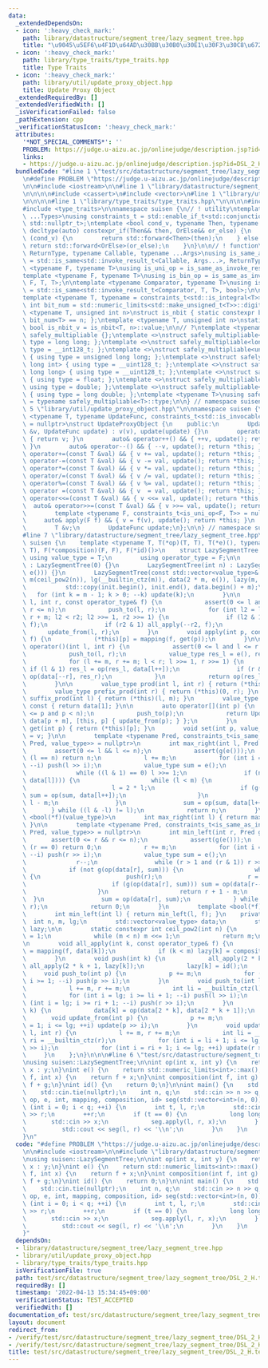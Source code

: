 ```yaml
---
data:
  _extendedDependsOn:
  - icon: ':heavy_check_mark:'
    path: library/datastructure/segment_tree/lazy_segment_tree.hpp
    title: "\u9045\u5EF6\u4F1D\u64AD\u30BB\u30B0\u30E1\u30F3\u30C8\u6728"
  - icon: ':heavy_check_mark:'
    path: library/type_traits/type_traits.hpp
    title: Type Traits
  - icon: ':heavy_check_mark:'
    path: library/util/update_proxy_object.hpp
    title: Update Proxy Object
  _extendedRequiredBy: []
  _extendedVerifiedWith: []
  _isVerificationFailed: false
  _pathExtension: cpp
  _verificationStatusIcon: ':heavy_check_mark:'
  attributes:
    '*NOT_SPECIAL_COMMENTS*': ''
    PROBLEM: https://judge.u-aizu.ac.jp/onlinejudge/description.jsp?id=DSL_2_H
    links:
    - https://judge.u-aizu.ac.jp/onlinejudge/description.jsp?id=DSL_2_H
  bundledCode: "#line 1 \"test/src/datastructure/segment_tree/lazy_segment_tree/DSL_2_H.test.cpp\"\
    \n#define PROBLEM \"https://judge.u-aizu.ac.jp/onlinejudge/description.jsp?id=DSL_2_H\"\
    \n\n#include <iostream>\n\n#line 1 \"library/datastructure/segment_tree/lazy_segment_tree.hpp\"\
    \n\n\n\n#include <cassert>\n#include <vector>\n#line 1 \"library/util/update_proxy_object.hpp\"\
    \n\n\n\n#line 1 \"library/type_traits/type_traits.hpp\"\n\n\n\n#include <limits>\n\
    #include <type_traits>\n\nnamespace suisen {\n// ! utility\ntemplate <typename\
    \ ...Types>\nusing constraints_t = std::enable_if_t<std::conjunction_v<Types...>,\
    \ std::nullptr_t>;\ntemplate <bool cond_v, typename Then, typename OrElse>\nconstexpr\
    \ decltype(auto) constexpr_if(Then&& then, OrElse&& or_else) {\n    if constexpr\
    \ (cond_v) {\n        return std::forward<Then>(then);\n    } else {\n       \
    \ return std::forward<OrElse>(or_else);\n    }\n}\n\n// ! function\ntemplate <typename\
    \ ReturnType, typename Callable, typename ...Args>\nusing is_same_as_invoke_result\
    \ = std::is_same<std::invoke_result_t<Callable, Args...>, ReturnType>;\ntemplate\
    \ <typename F, typename T>\nusing is_uni_op = is_same_as_invoke_result<T, F, T>;\n\
    template <typename F, typename T>\nusing is_bin_op = is_same_as_invoke_result<T,\
    \ F, T, T>;\n\ntemplate <typename Comparator, typename T>\nusing is_comparator\
    \ = std::is_same<std::invoke_result_t<Comparator, T, T>, bool>;\n\n// ! integral\n\
    template <typename T, typename = constraints_t<std::is_integral<T>>>\nconstexpr\
    \ int bit_num = std::numeric_limits<std::make_unsigned_t<T>>::digits;\ntemplate\
    \ <typename T, unsigned int n>\nstruct is_nbit { static constexpr bool value =\
    \ bit_num<T> == n; };\ntemplate <typename T, unsigned int n>\nstatic constexpr\
    \ bool is_nbit_v = is_nbit<T, n>::value;\n\n// ?\ntemplate <typename T>\nstruct\
    \ safely_multipliable {};\ntemplate <>\nstruct safely_multipliable<int> { using\
    \ type = long long; };\ntemplate <>\nstruct safely_multipliable<long long> { using\
    \ type = __int128_t; };\ntemplate <>\nstruct safely_multipliable<unsigned int>\
    \ { using type = unsigned long long; };\ntemplate <>\nstruct safely_multipliable<unsigned\
    \ long int> { using type = __uint128_t; };\ntemplate <>\nstruct safely_multipliable<unsigned\
    \ long long> { using type = __uint128_t; };\ntemplate <>\nstruct safely_multipliable<float>\
    \ { using type = float; };\ntemplate <>\nstruct safely_multipliable<double> {\
    \ using type = double; };\ntemplate <>\nstruct safely_multipliable<long double>\
    \ { using type = long double; };\ntemplate <typename T>\nusing safely_multipliable_t\
    \ = typename safely_multipliable<T>::type;\n\n} // namespace suisen\n\n\n#line\
    \ 5 \"library/util/update_proxy_object.hpp\"\n\nnamespace suisen {\n\ntemplate\
    \ <typename T, typename UpdateFunc, constraints_t<std::is_invocable<UpdateFunc>>\
    \ = nullptr>\nstruct UpdateProxyObject {\n    public:\n        UpdateProxyObject(T\
    \ &v, UpdateFunc update) : v(v), update(update) {}\n        operator T() const\
    \ { return v; }\n        auto& operator++() && { ++v, update(); return *this;\
    \ }\n        auto& operator--() && { --v, update(); return *this; }\n        auto&\
    \ operator+=(const T &val) && { v += val, update(); return *this; }\n        auto&\
    \ operator-=(const T &val) && { v -= val, update(); return *this; }\n        auto&\
    \ operator*=(const T &val) && { v *= val, update(); return *this; }\n        auto&\
    \ operator/=(const T &val) && { v /= val, update(); return *this; }\n        auto&\
    \ operator%=(const T &val) && { v %= val, update(); return *this; }\n        auto&\
    \ operator =(const T &val) && { v  = val, update(); return *this; }\n        auto&\
    \ operator<<=(const T &val) && { v <<= val, update(); return *this; }\n      \
    \  auto& operator>>=(const T &val) && { v >>= val, update(); return *this; }\n\
    \        template <typename F, constraints_t<is_uni_op<F, T>> = nullptr>\n   \
    \     auto& apply(F f) && { v = f(v), update(); return *this; }\n    private:\n\
    \        T &v;\n        UpdateFunc update;\n};\n\n} // namespace suisen\n\n\n\
    #line 7 \"library/datastructure/segment_tree/lazy_segment_tree.hpp\"\n\nnamespace\
    \ suisen {\n    template <typename T, T(*op)(T, T), T(*e)(), typename F, T(*mapping)(F,\
    \ T), F(*composition)(F, F), F(*id)()>\n    struct LazySegmentTree {\n       \
    \ using value_type = T;\n        using operator_type = F;\n\n        LazySegmentTree()\
    \ : LazySegmentTree(0) {}\n        LazySegmentTree(int n) : LazySegmentTree(std::vector<value_type>(n,\
    \ e())) {}\n        LazySegmentTree(const std::vector<value_type>& init) : n(init.size()),\
    \ m(ceil_pow2(n)), lg(__builtin_ctz(m)), data(2 * m, e()), lazy(m, id()) {\n \
    \           std::copy(init.begin(), init.end(), data.begin() + m);\n         \
    \   for (int k = m - 1; k > 0; --k) update(k);\n        }\n\n        void apply(int\
    \ l, int r, const operator_type& f) {\n            assert(0 <= l and l <= r and\
    \ r <= n);\n            push_to(l, r);\n            for (int l2 = l + m, r2 =\
    \ r + m; l2 < r2; l2 >>= 1, r2 >>= 1) {\n                if (l2 & 1) all_apply(l2++,\
    \ f);\n                if (r2 & 1) all_apply(--r2, f);\n            }\n      \
    \      update_from(l, r);\n        }\n        void apply(int p, const operator_type&\
    \ f) {\n            (*this)[p] = mapping(f, get(p));\n        }\n\n        value_type\
    \ operator()(int l, int r) {\n            assert(0 <= l and l <= r and r <= n);\n\
    \            push_to(l, r);\n            value_type res_l = e(), res_r = e();\n\
    \            for (l += m, r += m; l < r; l >>= 1, r >>= 1) {\n               \
    \ if (l & 1) res_l = op(res_l, data[l++]);\n                if (r & 1) res_r =\
    \ op(data[--r], res_r);\n            }\n            return op(res_l, res_r);\n\
    \        }\n\n        value_type prod(int l, int r) { return (*this)(l, r); }\n\
    \        value_type prefix_prod(int r) { return (*this)(0, r); }\n        value_type\
    \ suffix_prod(int l) { return (*this)(l, m); }\n        value_type all_prod()\
    \ const { return data[1]; }\n\n        auto operator[](int p) {\n            assert(0\
    \ <= p and p < n);\n            push_to(p);\n            return UpdateProxyObject{\
    \ data[p + m], [this, p] { update_from(p); } };\n        }\n        value_type\
    \ get(int p) { return (*this)[p]; }\n        void set(int p, value_type v) { (*this)[p]\
    \ = v; }\n\n        template <typename Pred, constraints_t<is_same_as_invoke_result<bool,\
    \ Pred, value_type>> = nullptr>\n        int max_right(int l, Pred g) {\n    \
    \        assert(0 <= l && l <= n);\n            assert(g(e()));\n            if\
    \ (l == n) return n;\n            l += m;\n            for (int i = lg; i >= 1;\
    \ --i) push(l >> i);\n            value_type sum = e();\n            do {\n  \
    \              while ((l & 1) == 0) l >>= 1;\n                if (not g(op(sum,\
    \ data[l]))) {\n                    while (l < m) {\n                        push(l);\n\
    \                        l = 2 * l;\n                        if (g(op(sum, data[l])))\
    \ sum = op(sum, data[l++]);\n                    }\n                    return\
    \ l - m;\n                }\n                sum = op(sum, data[l++]);\n     \
    \       } while ((l & -l) != l);\n            return n;\n        }\n        template\
    \ <bool(*f)(value_type)>\n        int max_right(int l) { return max_right(l, f);\
    \ }\n\n        template <typename Pred, constraints_t<is_same_as_invoke_result<bool,\
    \ Pred, value_type>> = nullptr>\n        int min_left(int r, Pred g) {\n     \
    \       assert(0 <= r && r <= n);\n            assert(g(e()));\n            if\
    \ (r == 0) return 0;\n            r += m;\n            for (int i = lg; i >= 1;\
    \ --i) push(r >> i);\n            value_type sum = e();\n            do {\n  \
    \              r--;\n                while (r > 1 and (r & 1)) r >>= 1;\n    \
    \            if (not g(op(data[r], sum))) {\n                    while (r < m)\
    \ {\n                        push(r);\n                        r = 2 * r + 1;\n\
    \                        if (g(op(data[r], sum))) sum = op(data[r--], sum);\n\
    \                    }\n                    return r + 1 - m;\n              \
    \  }\n                sum = op(data[r], sum);\n            } while ((r & -r) !=\
    \ r);\n            return 0;\n        }\n        template <bool(*f)(value_type)>\n\
    \        int min_left(int l) { return min_left(l, f); }\n    private:\n      \
    \  int n, m, lg;\n        std::vector<value_type> data;\n        std::vector<operator_type>\
    \ lazy;\n\n        static constexpr int ceil_pow2(int n) {\n            int m\
    \ = 1;\n            while (m < n) m <<= 1;\n            return m;\n        }\n\
    \n        void all_apply(int k, const operator_type& f) {\n            data[k]\
    \ = mapping(f, data[k]);\n            if (k < m) lazy[k] = composition(f, lazy[k]);\n\
    \        }\n        void push(int k) {\n            all_apply(2 * k, lazy[k]),\
    \ all_apply(2 * k + 1, lazy[k]);\n            lazy[k] = id();\n        }\n   \
    \     void push_to(int p) {\n            p += m;\n            for (int i = lg;\
    \ i >= 1; --i) push(p >> i);\n        }\n        void push_to(int l, int r) {\n\
    \            l += m, r += m;\n            int li = __builtin_ctz(l), ri = __builtin_ctz(r);\n\
    \            for (int i = lg; i >= li + 1; --i) push(l >> i);\n            for\
    \ (int i = lg; i >= ri + 1; --i) push(r >> i);\n        }\n        void update(int\
    \ k) {\n            data[k] = op(data[2 * k], data[2 * k + 1]);\n        }\n \
    \       void update_from(int p) {\n            p += m;\n            for (int i\
    \ = 1; i <= lg; ++i) update(p >> i);\n        }\n        void update_from(int\
    \ l, int r) {\n            l += m, r += m;\n            int li = __builtin_ctz(l),\
    \ ri = __builtin_ctz(r);\n            for (int i = li + 1; i <= lg; ++i) update(l\
    \ >> i);\n            for (int i = ri + 1; i <= lg; ++i) update(r >> i);\n   \
    \     }\n    };\n}\n\n\n#line 6 \"test/src/datastructure/segment_tree/lazy_segment_tree/DSL_2_H.test.cpp\"\
    \nusing suisen::LazySegmentTree;\n\nint op(int x, int y) {\n    return x < y ?\
    \ x : y;\n}\nint e() {\n    return std::numeric_limits<int>::max();\n}\nint mapping(int\
    \ f, int x) {\n    return f + x;\n}\nint composition(int f, int g) {\n    return\
    \ f + g;\n}\nint id() {\n    return 0;\n}\n\nint main() {\n    std::ios::sync_with_stdio(false);\n\
    \    std::cin.tie(nullptr);\n    int n, q;\n    std::cin >> n >> q;\n    LazySegmentTree<int,\
    \ op, e, int, mapping, composition, id> seg(std::vector<int>(n, 0));\n    for\
    \ (int i = 0; i < q; ++i) {\n        int t, l, r;\n        std::cin >> t >> l\
    \ >> r;\n        ++r;\n        if (t == 0) {\n            long long x;\n     \
    \       std::cin >> x;\n            seg.apply(l, r, x);\n        } else {\n  \
    \          std::cout << seg(l, r) << '\\n';\n        }\n    }\n    return 0;\n\
    }\n"
  code: "#define PROBLEM \"https://judge.u-aizu.ac.jp/onlinejudge/description.jsp?id=DSL_2_H\"\
    \n\n#include <iostream>\n\n#include \"library/datastructure/segment_tree/lazy_segment_tree.hpp\"\
    \nusing suisen::LazySegmentTree;\n\nint op(int x, int y) {\n    return x < y ?\
    \ x : y;\n}\nint e() {\n    return std::numeric_limits<int>::max();\n}\nint mapping(int\
    \ f, int x) {\n    return f + x;\n}\nint composition(int f, int g) {\n    return\
    \ f + g;\n}\nint id() {\n    return 0;\n}\n\nint main() {\n    std::ios::sync_with_stdio(false);\n\
    \    std::cin.tie(nullptr);\n    int n, q;\n    std::cin >> n >> q;\n    LazySegmentTree<int,\
    \ op, e, int, mapping, composition, id> seg(std::vector<int>(n, 0));\n    for\
    \ (int i = 0; i < q; ++i) {\n        int t, l, r;\n        std::cin >> t >> l\
    \ >> r;\n        ++r;\n        if (t == 0) {\n            long long x;\n     \
    \       std::cin >> x;\n            seg.apply(l, r, x);\n        } else {\n  \
    \          std::cout << seg(l, r) << '\\n';\n        }\n    }\n    return 0;\n\
    }"
  dependsOn:
  - library/datastructure/segment_tree/lazy_segment_tree.hpp
  - library/util/update_proxy_object.hpp
  - library/type_traits/type_traits.hpp
  isVerificationFile: true
  path: test/src/datastructure/segment_tree/lazy_segment_tree/DSL_2_H.test.cpp
  requiredBy: []
  timestamp: '2022-04-13 15:34:45+09:00'
  verificationStatus: TEST_ACCEPTED
  verifiedWith: []
documentation_of: test/src/datastructure/segment_tree/lazy_segment_tree/DSL_2_H.test.cpp
layout: document
redirect_from:
- /verify/test/src/datastructure/segment_tree/lazy_segment_tree/DSL_2_H.test.cpp
- /verify/test/src/datastructure/segment_tree/lazy_segment_tree/DSL_2_H.test.cpp.html
title: test/src/datastructure/segment_tree/lazy_segment_tree/DSL_2_H.test.cpp
---
```

